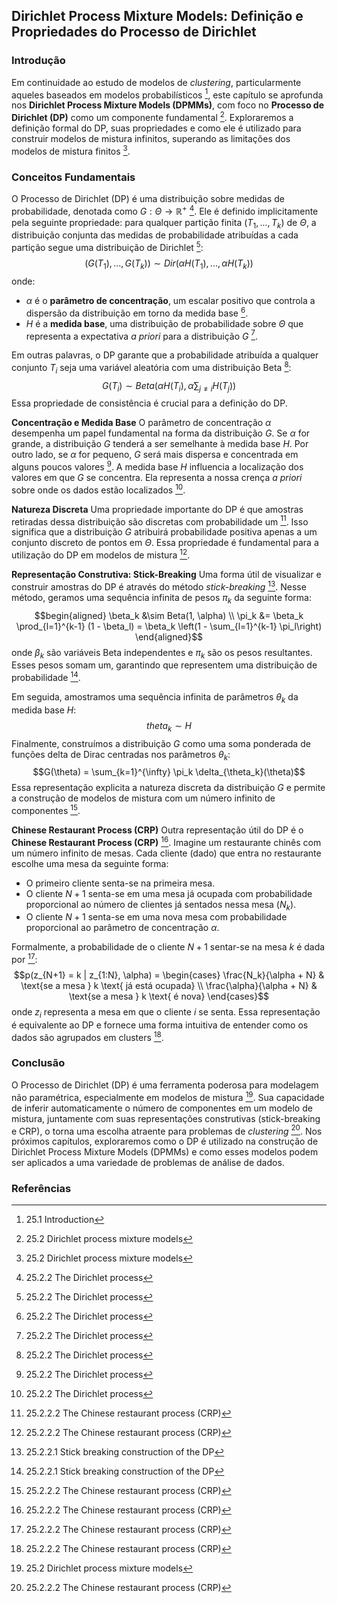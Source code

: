 ## Dirichlet Process Mixture Models: Definição e Propriedades do Processo de Dirichlet

### Introdução
Em continuidade ao estudo de modelos de *clustering*, particularmente aqueles baseados em modelos probabilísticos [^877], este capítulo se aprofunda nos **Dirichlet Process Mixture Models (DPMMs)**, com foco no **Processo de Dirichlet (DP)** como um componente fundamental [^879]. Exploraremos a definição formal do DP, suas propriedades e como ele é utilizado para construir modelos de mistura infinitos, superando as limitações dos modelos de mistura finitos [^879].

### Conceitos Fundamentais
O Processo de Dirichlet (DP) é uma distribuição sobre medidas de probabilidade, denotada como $G: \Theta \rightarrow \mathbb{R}^+$ [^882]. Ele é definido implicitamente pela seguinte propriedade: para qualquer partição finita $(T_1, ..., T_k)$ de $\Theta$, a distribuição conjunta das medidas de probabilidade atribuídas a cada partição segue uma distribuição de Dirichlet [^882]:
$$(G(T_1), ..., G(T_k)) \sim Dir(\alpha H(T_1), ..., \alpha H(T_k))$$
onde:
- $\alpha$ é o **parâmetro de concentração**, um escalar positivo que controla a dispersão da distribuição em torno da medida base [^882].
- $H$ é a **medida base**, uma distribuição de probabilidade sobre $\Theta$ que representa a expectativa *a priori* para a distribuição $G$ [^882].

Em outras palavras, o DP garante que a probabilidade atribuída a qualquer conjunto $T_i$ seja uma variável aleatória com uma distribuição Beta [^882]:
$$G(T_i) \sim Beta(\alpha H(T_i), \alpha \sum_{j \neq i} H(T_j))$$
Essa propriedade de consistência é crucial para a definição do DP.

**Concentração e Medida Base**
O parâmetro de concentração $\alpha$ desempenha um papel fundamental na forma da distribuição $G$. Se $\alpha$ for grande, a distribuição $G$ tenderá a ser semelhante à medida base $H$. Por outro lado, se $\alpha$ for pequeno, $G$ será mais dispersa e concentrada em alguns poucos valores [^882]. A medida base $H$ influencia a localização dos valores em que $G$ se concentra. Ela representa a nossa crença *a priori* sobre onde os dados estão localizados [^882].

**Natureza Discreta**
Uma propriedade importante do DP é que amostras retiradas dessa distribuição são discretas com probabilidade um [^884]. Isso significa que a distribuição $G$ atribuirá probabilidade positiva apenas a um conjunto discreto de pontos em $\Theta$. Essa propriedade é fundamental para a utilização do DP em modelos de mistura [^884].

**Representação Construtiva: Stick-Breaking**
Uma forma útil de visualizar e construir amostras do DP é através do método *stick-breaking* [^883]. Nesse método, geramos uma sequência infinita de pesos $\pi_k$ da seguinte forma:
$$begin{aligned} \beta_k &\sim Beta(1, \alpha) \\ \pi_k &= \beta_k \prod_{l=1}^{k-1} (1 - \beta_l) = \beta_k \left(1 - \sum_{l=1}^{k-1} \pi_l\right) \end{aligned}$$
onde $\beta_k$ são variáveis Beta independentes e $\pi_k$ são os pesos resultantes. Esses pesos somam um, garantindo que representem uma distribuição de probabilidade [^883].

Em seguida, amostramos uma sequência infinita de parâmetros $\theta_k$ da medida base $H$:
$$theta_k \sim H$$
Finalmente, construímos a distribuição $G$ como uma soma ponderada de funções delta de Dirac centradas nos parâmetros $\theta_k$:
$$G(\theta) = \sum_{k=1}^{\infty} \pi_k \delta_{\theta_k}(\theta)$$
Essa representação explicita a natureza discreta da distribuição $G$ e permite a construção de modelos de mistura com um número infinito de componentes [^884].

**Chinese Restaurant Process (CRP)**
Outra representação útil do DP é o **Chinese Restaurant Process (CRP)** [^884]. Imagine um restaurante chinês com um número infinito de mesas. Cada cliente (dado) que entra no restaurante escolhe uma mesa da seguinte forma:
- O primeiro cliente senta-se na primeira mesa.
- O cliente $N+1$ senta-se em uma mesa já ocupada com probabilidade proporcional ao número de clientes já sentados nessa mesa ($N_k$).
- O cliente $N+1$ senta-se em uma nova mesa com probabilidade proporcional ao parâmetro de concentração $\alpha$.

Formalmente, a probabilidade de o cliente $N+1$ sentar-se na mesa $k$ é dada por [^884]:
$$p(z_{N+1} = k | z_{1:N}, \alpha) = \begin{cases} \frac{N_k}{\alpha + N} & \text{se a mesa } k \text{ já está ocupada} \\ \frac{\alpha}{\alpha + N} & \text{se a mesa } k \text{ é nova} \end{cases}$$
onde $z_i$ representa a mesa em que o cliente $i$ se senta. Essa representação é equivalente ao DP e fornece uma forma intuitiva de entender como os dados são agrupados em clusters [^884].

### Conclusão
O Processo de Dirichlet (DP) é uma ferramenta poderosa para modelagem não paramétrica, especialmente em modelos de mistura [^879]. Sua capacidade de inferir automaticamente o número de componentes em um modelo de mistura, juntamente com suas representações construtivas (stick-breaking e CRP), o torna uma escolha atraente para problemas de *clustering* [^884]. Nos próximos capítulos, exploraremos como o DP é utilizado na construção de Dirichlet Process Mixture Models (DPMMs) e como esses modelos podem ser aplicados a uma variedade de problemas de análise de dados.

### Referências
[^877]: 25.1 Introduction
[^879]: 25.2 Dirichlet process mixture models
[^882]: 25.2.2 The Dirichlet process
[^883]: 25.2.2.1 Stick breaking construction of the DP
[^884]: 25.2.2.2 The Chinese restaurant process (CRP)

<!-- END -->